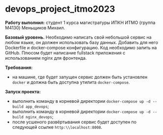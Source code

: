 # devops_project_itmo2023

<b>Работу выполнил:</b> студент 1 курса магистратуры ИПКН ИТМО (группа M4130) Меньщиков Михаил.


<b>Базовый уровень.</b> Необходимо написать свой небольшой сервис на любом языке, он должен использовать базу данных. Добавить для него Dockerfile и docker-compose конфигурацию. Код необходимо залить на GitHub. Плюсом будет написание fullstack приложения с использованием nginx для фронтенда.

<b>Требования:</b>
* на машине, где будет запущен сервис должен быть установлен ```docker``` и должна быть доступна утилита ```docker-compose```.

<b>Запуск проекта:</b>

* выполнить команду в корневой директории ```docker-compose up -d --build app_devops```;
* выполнить команду в корневой директории ```docker-compose up -d --build nginx_devops```;
* после усшеного развёртывания сервис будет доступен по следующей ссылке ```http:\\localhost:8008```.
